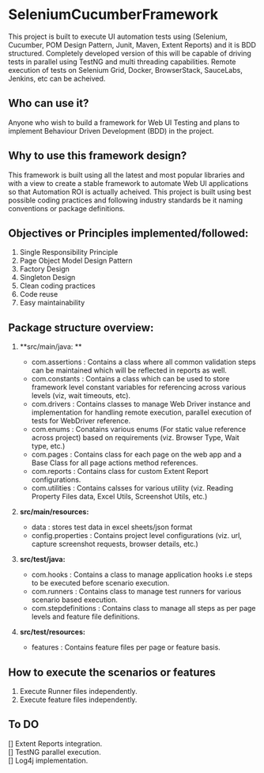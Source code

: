 # SeleniumCucumberFramework
This project is built to execute UI automation tests using (Selenium, Cucumber, POM Design Pattern, Junit, Maven, Extent Reports) and it is BDD structured.
Completely developed version of this will be capable of driving tests in parallel using TestNG and multi threading capabilities. Remote execution of tests on Selenium Grid, Docker, BrowserStack, SauceLabs, Jenkins, etc can be acheived.

## Who can use it?
Anyone who wish to build a framework for Web UI Testing and plans to implement Behaviour Driven Development (BDD) in the project.

## Why to use this framework design?
This framework is built using all the latest and most popular libraries and with a view to create a stable framework to automate Web UI applications so that Automation ROI is actually acheived. This project is built using best possible coding practices and following industry standards be it naming conventions or package definitions.

## Objectives or Principles implemented/followed: 
1. Single Responsibility Principle
2. Page Object Model Design Pattern
3. Factory Design
4. Singleton Design
5. Clean coding practices
6. Code reuse
7. Easy maintainability

## Package structure overview: 
1. **src/main/java: **  
    -  com.assertions : Contains a class where all common validation steps can be maintained which will be reflected in reports as well. 
    -  com.constants : Contains a class which can be used to store framework level constant variables for referencing across various levels (viz, wait timeouts, etc).   
    -  com.drivers : Contains classes to manage Web Driver instance and implementation for handling remote execution, parallel execution of tests for WebDriver reference.   
    -  com.enums : Conatains various enums (For static value reference across project) based on requirements (viz. Browser Type, Wait type, etc.)    
    -  com.pages : Contains class for each page on the web app and a Base Class for all page actions method references.  
    -  com.reports : Contains class for custom Extent Report configurations. 
    -  com.utilities : Contains calsses for various utility (viz. Reading Property Files data, Excel Utils, Screenshot Utils, etc.)  
    
2. **src/main/resources:**  
    -  data : stores test data in excel sheets/json format 
    -  config.properties : Contains project level configurations (viz. url, capture screenshot requests, browser details, etc.)    
    
3. **src/test/java:**    
    -  com.hooks : Contains a class to manage application hooks i.e steps to be executed before scenario execution.  
    -  com.runners : Contains class to manage test runners for various scenario based execution. 
    -  com.stepdefinitions : Contains class to manage all steps as per page levels and feature file definitions. 
    
4. **src/test/resources:**    
    -  features : Contains feature files per page or feature basis.
    
## How to execute the scenarios or features
1. Execute Runner files independently.
2. Execute feature files independently.

## To DO
[] Extent Reports integration.  
[] TestNG parallel execution.   
[] Log4j implementation.    
    
